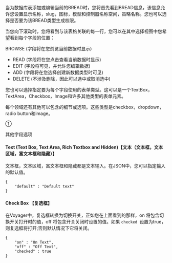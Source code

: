 当为数据库表添加或编辑当前的BREAD时，您将首先看到BREAD信息，该信息允许您设置显示名称，slug，图标，模型和控制器名称空间，策略名称。您也可以选择是否要为该BREAD类型生成权限。

当您向下滚动时，您将看到与该表格关联的每一行，您可以在其中选择视图中您希望看到每个字段的位置：

BROWSE \(字段将在您浏览当前数据时显示\)

* READ \(字段将在您点击查看当前数据时显示\)
* EDIT \(字段将可见，并允许您编辑数据\)
* ADD \(字段将在您选择创建新数据类型时可见\)
* DELETE \(不涉及删除，因此可以选中或取消选中\)

您也可以选择指定要为每个字段使用的表单类型。这可以是一个TextBox，TextArea，Checkbox，Image和许多其他类型的表单元素。

每个领域还有其他可以包含的细节或选项。这些类型是checkbox，dropdown，radio button和image。

①

其他字段选项

#### Text \(Text Box, Text Area, Rich Textbox and Hidden\)【文本（文本框，文本区域，富文本框和隐藏）】

文本框，文本区域，富文本框和隐藏都是文本输入。在JSON中，您可以指定输入的默认值。

```
{
    "default" : "Default text"
}
```

#### Check Box 【复选框】

在Voyager中，复选框转换为切换开关，正如您在上面看到的那样，on 将包含切换开关打开时的值，off 将包含开关关闭时设置的值。如果 `checked `设置为true，则复选框将打开;否则默认情况下它将关闭。

```
{
    "on" : "On Text",
    "off" : "Off Text",
    "checked" : true
}
```



